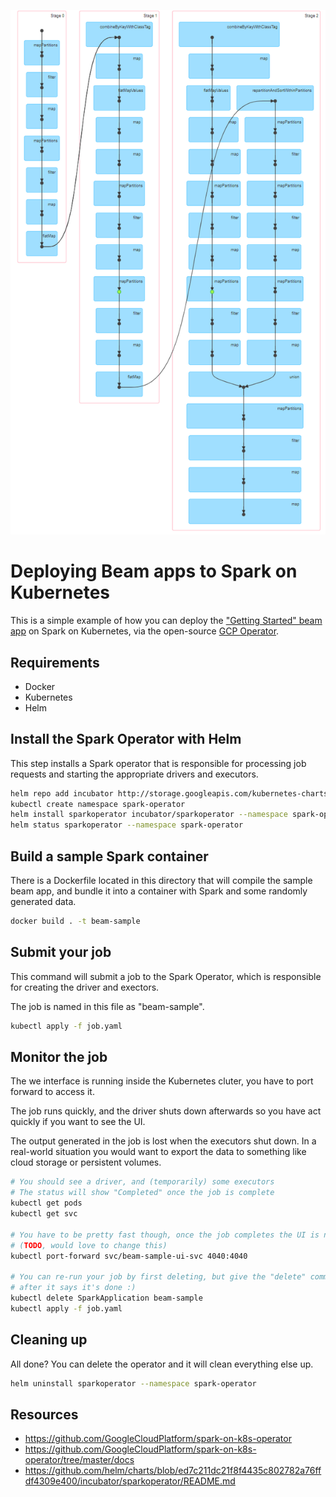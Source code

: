 ![Dag Visualization of the sample beam app on spark](https://github.com/THEjoezack/beam-on-spark-on-kubernetes/raw/master/dag-visualization.png)

# Deploying Beam apps to Spark on Kubernetes

This is a simple example of how you can deploy the ["Getting Started" beam app](https://beam.apache.org/get-started/wordcount-example/) on Spark on Kubernetes, via the open-source [GCP Operator](https://github.com/GoogleCloudPlatform/spark-on-k8s-operator).

## Requirements

- Docker
- Kubernetes
- Helm

## Install the Spark Operator with Helm

This step installs a Spark operator that is responsible for processing job requests and starting the appropriate drivers and executors.

```bash
helm repo add incubator http://storage.googleapis.com/kubernetes-charts-incubator
kubectl create namespace spark-operator
helm install sparkoperator incubator/sparkoperator --namespace spark-operator --set sparkJobNamespace=default
helm status sparkoperator --namespace spark-operator
```

## Build a sample Spark container

There is a Dockerfile located in this directory that will compile the sample beam app, and bundle it into a container with Spark and some randomly generated data.

```bash
docker build . -t beam-sample
```

## Submit your job

This command will submit a job to the Spark Operator, which is responsible for creating the driver and exectors.

The job is named in this file as "beam-sample".

```bash
kubectl apply -f job.yaml
```

## Monitor the job

The we interface is running inside the Kubernetes cluter, you have to port forward to access it.

The job runs quickly, and the driver shuts down afterwards so you have act quickly if you want to see the UI.

The output generated in the job is lost when the executors shut down. In a real-world situation you would want to export the data to something like cloud storage or persistent volumes.

```bash
# You should see a driver, and (temporarily) some executors
# The status will show "Completed" once the job is complete
kubectl get pods
kubectl get svc

# You have to be pretty fast though, once the job completes the UI is non-functional
# (TODO, would love to change this)
kubectl port-forward svc/beam-sample-ui-svc 4040:4040

# You can re-run your job by first deleting, but give the "delete" command a couple seconds
# after it says it's done :)
kubectl delete SparkApplication beam-sample
kubectl apply -f job.yaml
```

## Cleaning up

All done? You can delete the operator and it will clean everything else up.

```bash
helm uninstall sparkoperator --namespace spark-operator
```

## Resources

- https://github.com/GoogleCloudPlatform/spark-on-k8s-operator
- https://github.com/GoogleCloudPlatform/spark-on-k8s-operator/tree/master/docs
- https://github.com/helm/charts/blob/ed7c211dc21f8f4435c802782a76ffdf4309e400/incubator/sparkoperator/README.md
